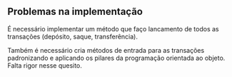 ## Problemas na implementação

É necessário implementar um método que faço lancamento
de todos as transações (depósito, saque, transferência).

Também é necessário cria métodos de entrada para as transações
padronizando e aplicando os pilares da programação 
orientada ao objeto. Falta rigor nesse quesito.
